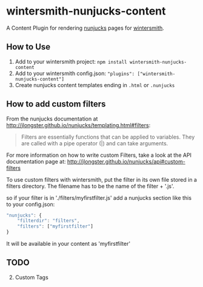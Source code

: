 # wintersmith-nunjucks-content

A Content Plugin for rendering [nunjucks][] pages for [wintersmith][].

[nunjucks]: http://nunjucks.jlongster.com/
[wintersmith]: http://jnordberg.github.com/wintersmith/

## How to Use

1. Add to your wintersmith project: `npm install wintersmith-nunjucks-content`
2. Add to your wintersmith config.json: `"plugins": ["wintersmith-nunjucks-content"]`
3. Create nunjucks content templates ending in `.html` or `.nunjucks`

How to add custom filters
---------------------------

From the nunjucks documentation at http://jlongster.github.io/nunjucks/templating.html#filters:

>Filters are essentially functions that can be applied to variables. They are called with a pipe operator (|) and can take arguments.

For more information on how to write custom Filters, take a look at the API documentation page at: http://jlongster.github.io/nunjucks/api#custom-filters

To use custom filters with wintersmith, put the filter in its own file stored in a filters directory. The filename has to be the name of the filter + '.js'.

so if your filter is in './filters/myfirstfilter.js' add a nunjucks section like this to your config.json:

```javascript
"nunjucks": {  
    "filterdir": "filters",
    "filters": ["myfirstfilter"]
}
```

It will be available in your content as 'myfirstfilter'

## TODO

2. Custom Tags

[wintersmith-nunjucks]: https://github.com/jbuck/wintersmith-nunjucks
